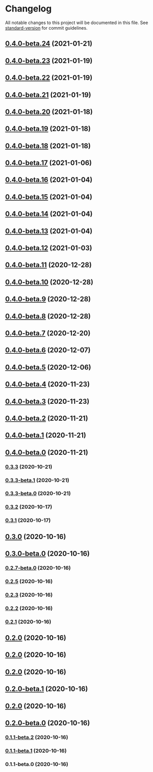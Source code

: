 # Changelog

All notable changes to this project will be documented in this file. See [standard-version](https://github.com/conventional-changelog/standard-version) for commit guidelines.

## [0.4.0-beta.24](https://github.com/culinary-canvas/cc-next/compare/v0.4.0-beta.23...v0.4.0-beta.24) (2021-01-21)

## [0.4.0-beta.23](https://github.com/culinary-canvas/cc-next/compare/v0.4.0-beta.22...v0.4.0-beta.23) (2021-01-19)

## [0.4.0-beta.22](https://github.com/culinary-canvas/cc-next/compare/v0.4.0-beta.21...v0.4.0-beta.22) (2021-01-19)

## [0.4.0-beta.21](https://github.com/culinary-canvas/cc-next/compare/v0.4.0-beta.20...v0.4.0-beta.21) (2021-01-19)

## [0.4.0-beta.20](https://github.com/culinary-canvas/cc-next/compare/v0.4.0-beta.19...v0.4.0-beta.20) (2021-01-18)

## [0.4.0-beta.19](https://github.com/culinary-canvas/cc-next/compare/v0.4.0-beta.18...v0.4.0-beta.19) (2021-01-18)

## [0.4.0-beta.18](https://github.com/culinary-canvas/cc-next/compare/v0.4.0-beta.17...v0.4.0-beta.18) (2021-01-18)

## [0.4.0-beta.17](https://github.com/culinary-canvas/cc-next/compare/v0.4.0-beta.16...v0.4.0-beta.17) (2021-01-06)

## [0.4.0-beta.16](https://github.com/culinary-canvas/cc-next/compare/v0.4.0-beta.15...v0.4.0-beta.16) (2021-01-04)

## [0.4.0-beta.15](https://github.com/culinary-canvas/cc-next/compare/v0.4.0-beta.14...v0.4.0-beta.15) (2021-01-04)

## [0.4.0-beta.14](https://github.com/culinary-canvas/cc-next/compare/v0.4.0-beta.13...v0.4.0-beta.14) (2021-01-04)

## [0.4.0-beta.13](https://github.com/culinary-canvas/cc-next/compare/v0.4.0-beta.12...v0.4.0-beta.13) (2021-01-04)

## [0.4.0-beta.12](https://github.com/culinary-canvas/cc-next/compare/v0.4.0-beta.11...v0.4.0-beta.12) (2021-01-03)

## [0.4.0-beta.11](https://github.com/culinary-canvas/cc-next/compare/v0.4.0-beta.10...v0.4.0-beta.11) (2020-12-28)

## [0.4.0-beta.10](https://github.com/culinary-canvas/cc-next/compare/v0.4.0-beta.9...v0.4.0-beta.10) (2020-12-28)

## [0.4.0-beta.9](https://github.com/culinary-canvas/cc-next/compare/v0.4.0-beta.8...v0.4.0-beta.9) (2020-12-28)

## [0.4.0-beta.8](https://github.com/culinary-canvas/cc-next/compare/v0.4.0-beta.7...v0.4.0-beta.8) (2020-12-28)

## [0.4.0-beta.7](https://github.com/culinary-canvas/cc-next/compare/v0.4.0-beta.6...v0.4.0-beta.7) (2020-12-20)

## [0.4.0-beta.6](https://github.com/culinary-canvas/cc-next/compare/v0.4.0-beta.5...v0.4.0-beta.6) (2020-12-07)

## [0.4.0-beta.5](https://github.com/culinary-canvas/cc-next/compare/v0.4.0-beta.4...v0.4.0-beta.5) (2020-12-06)

## [0.4.0-beta.4](https://github.com/culinary-canvas/cc-next/compare/v0.4.0-beta.3...v0.4.0-beta.4) (2020-11-23)

## [0.4.0-beta.3](https://github.com/culinary-canvas/cc-next/compare/v0.4.0-beta.2...v0.4.0-beta.3) (2020-11-23)

## [0.4.0-beta.2](https://github.com/culinary-canvas/cc-next/compare/v0.4.0-beta.1...v0.4.0-beta.2) (2020-11-21)

## [0.4.0-beta.1](https://github.com/culinary-canvas/cc-next/compare/v0.4.0-beta.0...v0.4.0-beta.1) (2020-11-21)

## [0.4.0-beta.0](https://github.com/culinary-canvas/cc-next/compare/v0.3.3...v0.4.0-beta.0) (2020-11-21)

### [0.3.3](https://github.com/culinary-canvas/cc-next/compare/v0.3.3-beta.1...v0.3.3) (2020-10-21)

### [0.3.3-beta.1](https://github.com/culinary-canvas/cc-next/compare/v0.3.3-beta.0...v0.3.3-beta.1) (2020-10-21)

### [0.3.3-beta.0](https://github.com/culinary-canvas/cc-next/compare/v0.3.2...v0.3.3-beta.0) (2020-10-21)

### [0.3.2](https://github.com/culinary-canvas/cc-next/compare/v0.3.1...v0.3.2) (2020-10-17)

### [0.3.1](https://github.com/culinary-canvas/cc-next/compare/v0.3.0...v0.3.1) (2020-10-17)

## [0.3.0](https://github.com/culinary-canvas/cc-next/compare/v0.3.0-beta.0...v0.3.0) (2020-10-16)

## [0.3.0-beta.0](https://github.com/culinary-canvas/cc-next/compare/v0.2.7-beta.0...v0.3.0-beta.0) (2020-10-16)

### [0.2.7-beta.0](https://github.com/culinary-canvas/cc-next/compare/v0.2.5...v0.2.7-beta.0) (2020-10-16)

### [0.2.5](https://github.com/culinary-canvas/cc-next/compare/v0.2.3...v0.2.5) (2020-10-16)

### [0.2.3](https://github.com/culinary-canvas/cc-next/compare/v0.2.2...v0.2.3) (2020-10-16)

### [0.2.2](https://github.com/culinary-canvas/cc-next/compare/v0.2.1...v0.2.2) (2020-10-16)

### [0.2.1](https://github.com/culinary-canvas/cc-next/compare/v0.2.0-beta.1...v0.2.1) (2020-10-16)

## [0.2.0](https://github.com/culinary-canvas/cc-next/compare/v0.2.0-beta.0...v0.2.0) (2020-10-16)

## [0.2.0](https://github.com/culinary-canvas/cc-next/compare/v0.2.0-beta.1...v0.2.0) (2020-10-16)

## [0.2.0](https://github.com/culinary-canvas/cc-next/compare/v0.2.0-beta.0...v0.2.0) (2020-10-16)

## [0.2.0-beta.1](https://github.com/culinary-canvas/cc-next/compare/v0.2.0-beta.0...v0.2.0-beta.1) (2020-10-16)

## [0.2.0](https://github.com/culinary-canvas/cc-next/compare/v0.2.0-beta.0...v0.2.0) (2020-10-16)

## [0.2.0-beta.0](https://github.com/culinary-canvas/cc-next/compare/v0.1.1-beta.2...v0.2.0-beta.0) (2020-10-16)

### [0.1.1-beta.2](https://github.com/culinary-canvas/cc-next/compare/v0.1.1-beta.1...v0.1.1-beta.2) (2020-10-16)

### [0.1.1-beta.1](https://github.com/culinary-canvas/cc-next/compare/v0.1.1-beta.0...v0.1.1-beta.1) (2020-10-16)

### 0.1.1-beta.0 (2020-10-16)
